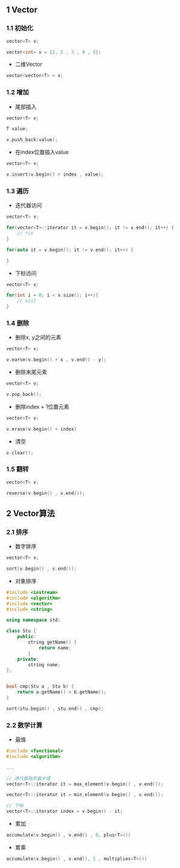 <!--
 * @Description: 
 * @Version: 1.0
 * @Author: DaLao
 * @Email: dalao_li@163.com
 * @Date: 2021-11-15 20:40:55
 * @LastEditors: dalao
 * @LastEditTime: 2022-04-18 16:42:22
-->

## 1 Vector

### 1.1 初始化

```c
vector<T> v;

vector<int> v = {1, 2 , 3 , 4 , 5};
```

- 二维Vector

```c
vector<vector<T> > v;
```



### 1.2 增加

- 尾部插入

```c
vector<T> v;

T value;

v.push_back(value);
```

- 在index位置插入value

```c
vector<T> v;

v.insert(v.begin() + index , value);
```



### 1.3 遍历

- 迭代器访问

```c
vector<T> v;

for(vector<T>::iterator it = v.begin(); it != v.end(); it++) {
    // *it
}

for(auto it = v.begin(); it != v.end(); it++) {

}
```

- 下标访问

```c
vector<T> v;

for(int i = 0; i < v.size(); i++){
    // v[i]
}
```



### 1.4 删除

- 删除x, y之间的元素

```c
vector<T> v;

v.earse(v.begin() + x , v.end() - y);
```


- 删除末尾元素

```c
vector<T> v;

v.pop_back();
```


- 删除index + 1位置元素

```c
vector<T> v;

v.erase(v.begin() + index)
```


- 清空

```c
v.clear();
```


### 1.5 翻转

```c
vector<T> v;

reverse(v.begin() , v.end());
```



## 2 Vector算法


### 2.1 排序


- 数字排序

```c
vector<T> v;

sort(v.begin() , v.end());
```


- 对象排序

```c++
#include <iostream>
#include <algorithm>
#include <vector>
#include <string>

using namespace std;

class Stu {
    public:
        string getName() {
            return name;
        }
    private:
        string name;
};


bool cmp(Stu a , Stu b) {
    return a.getName() < b.getName();
}

sort(stu.begin() , stu.end() , cmp);
```



### 2.2 数学计算

- 最值

```c
#include <functional>
#include <algorithm>

...

// 迭代器指向最大值
vector<T>::iterator it = max_element(v.begin() , v.end());

vector<T>::iterator it = min_element(v.begin() , v.end());

// 下标
vector<T>::iterator index = v.begin() - it;
```


- 累加

```c
accumulate(v.begin() , v.end() , 0, plus<T>())
```


- 累乘

```c
accumulate(v.begin() , v.end(), 1 , multiplies<T>())
```